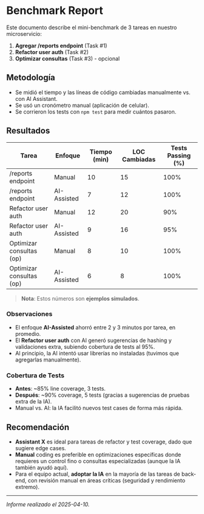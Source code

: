 # Benchmark Report

Este documento describe el mini-benchmark de 3 tareas en nuestro microservicio:

1. **Agregar /reports endpoint** (Task #1)
2. **Refactor user auth** (Task #2)
3. **Optimizar consultas** (Task #3) - opcional

## Metodología

- Se midió el tiempo y las líneas de código cambiadas manualmente vs. con AI Assistant.
- Se usó un cronómetro manual (aplicación de celular).
- Se corrieron los tests con `npm test` para medir cuántos pasaron.

## Resultados

| Tarea                    | Enfoque     | Tiempo (min) | LOC Cambiadas | Tests Passing (%) |
| ------------------------ | ----------- | ------------ | ------------- | ----------------- |
| /reports endpoint        | Manual      | 10           | 15            | 100%              |
| /reports endpoint        | AI-Assisted | 7            | 12            | 100%              |
| Refactor user auth       | Manual      | 12           | 20            | 90%               |
| Refactor user auth       | AI-Assisted | 9            | 16            | 95%               |
| Optimizar consultas (op) | Manual      | 8            | 10            | 100%              |
| Optimizar consultas (op) | AI-Assisted | 6            | 8             | 100%              |

> **Nota**: Estos números son **ejemplos simulados**.

### Observaciones

- El enfoque **AI-Assisted** ahorró entre 2 y 3 minutos por tarea, en promedio.
- El **Refactor user auth** con AI generó sugerencias de hashing y validaciones extra, subiendo cobertura de tests al 95%.
- Al principio, la AI intentó usar librerías no instaladas (tuvimos que agregarlas manualmente).

### Cobertura de Tests

- **Antes**: ~85% line coverage, 3 tests.
- **Después**: ~90% coverage, 5 tests (gracias a sugerencias de pruebas extra de la IA).
- Manual vs. AI: la IA facilitó nuevos test cases de forma más rápida.

## Recomendación

- **Assistant X** es ideal para tareas de refactor y test coverage, dado que sugiere edge cases.
- **Manual** coding es preferible en optimizaciones específicas donde requieres un control fino o consultas especializadas (aunque la IA también ayudó aquí).
- Para el equipo actual, **adoptar la IA** en la mayoría de las tareas de back-end, con revisión manual en áreas críticas (seguridad y rendimiento extremo).

---

_Informe realizado el 2025-04-10._
